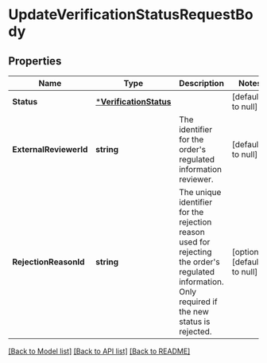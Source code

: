 # UpdateVerificationStatusRequestBody

## Properties
Name | Type | Description | Notes
------------ | ------------- | ------------- | -------------
**Status** | [***VerificationStatus**](VerificationStatus.md) |  | [default to null]
**ExternalReviewerId** | **string** | The identifier for the order&#x27;s regulated information reviewer. | [default to null]
**RejectionReasonId** | **string** | The unique identifier for the rejection reason used for rejecting the order&#x27;s regulated information. Only required if the new status is rejected. | [optional] [default to null]

[[Back to Model list]](../README.md#documentation-for-models) [[Back to API list]](../README.md#documentation-for-api-endpoints) [[Back to README]](../README.md)

